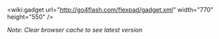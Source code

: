 &lt;wiki:gadget url="http://go4flash.com/flexpad/gadget.xml" width="770" height="550" /&gt;

_Note: Clear browser cache to see latest version_